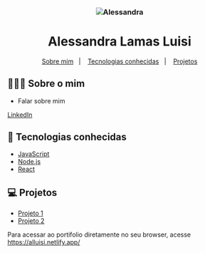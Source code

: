 <h3 align="center">
<img src="https://media-exp1.licdn.com/dms/image/C4D03AQHiGhoF1QePMQ/profile-displayphoto-shrink_800_800/0/1657133879483?e=1663200000&v=beta&t=C0sboSG_Iv4899ZtkqotyLsC4kUNwnlJkb0UbA7GzwU" title="Alessandra" />
</h3>

<h1 align="center">
  Alessandra Lamas Luisi
</h1>

<p align="center">
  <a href="#sobre o mim">Sobre mim</a>&nbsp;&nbsp;&nbsp;|&nbsp;&nbsp;&nbsp;
  <a href="#tecnologias conhecidas">Tecnologias conhecidas</a>&nbsp;&nbsp;&nbsp;|&nbsp;&nbsp;&nbsp;
  <a href="#projetos">Projetos</a>
</p>

## 👩🏻‍💻 Sobre o mim

- <p>Falar sobre mim</p>

[LinkedIn](https://www.linkedin.com/in/alessandra-lamas-luisi-64b8b438/)</br>

## 🚀 Tecnologias conhecidas

- [JavaScript](https://www.javascript.com/)
- [Node.js](https://nodejs.org/)
- [React](https://pt-br.reactjs.org/)

## 💻 Projetos
- [Projeto 1](link)
- [Projeto 2](link)


Para acessar ao portifolio diretamente no seu browser, acesse https://alluisi.netlify.app/
